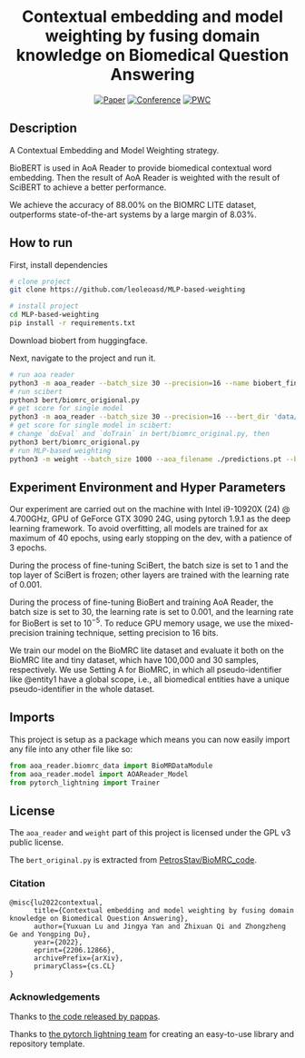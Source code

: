 <div align="center">    
<h1>Contextual embedding and model weighting by fusing domain knowledge on Biomedical Question Answering </h1>

[![Paper](http://img.shields.io/badge/arxiv-2206.12866-4b44ce.svg)](https://arxiv.org/abs/2206.12866)
[![Conference](http://img.shields.io/badge/ACM--BCB-2022-4b44ce.svg)]([https://papers.nips.cc/book/advances-in-neural-information-processing-systems-31-2018](https://doi.org/10.1145/3535508.3545508))
 [![PWC](https://img.shields.io/endpoint.svg?url=https://paperswithcode.com/badge/contextual-embedding-and-model-weighting-by/machine-reading-comprehension-on-biomrc)](https://paperswithcode.com/sota/machine-reading-comprehension-on-biomrc?p=contextual-embedding-and-model-weighting-by)
 <!--

[![Conference](http://img.shields.io/badge/ICLR-2019-4b44ce.svg)](https://papers.nips.cc/book/advances-in-neural-information-processing-systems-31-2018)
[![Conference](http://img.shields.io/badge/AnyConference-year-4b44ce.svg)](https://papers.nips.cc/book/advances-in-neural-information-processing-systems-31-2018)  

ARXIV   
[![Paper](http://img.shields.io/badge/arxiv-math.co:1480.1111-B31B1B.svg)](https://www.nature.com/articles/nature14539)

![CI testing](https://github.com/PyTorchLightning/deep-learning-project-template/workflows/CI%20testing/badge.svg?branch=master&event=push)
-->

<!--  
Conference   
-->   
</div>
 
## Description   
A Contextual Embedding and Model Weighting strategy.

BioBERT is used in AoA Reader to provide biomedical contextual word embedding. Then the result of AoA Reader is weighted with the result of SciBERT to achieve a better performance.

We achieve the accuracy of 88.00% on the BIOMRC LITE dataset, outperforms state-of-the-art systems by a large margin of 8.03%.

## How to run   
First, install dependencies   
```bash
# clone project   
git clone https://github.com/leoleoasd/MLP-based-weighting

# install project   
cd MLP-based-weighting 
pip install -r requirements.txt
 ```
Download biobert from huggingface.

Next, navigate to the project and run it.
```bash
# run aoa reader
python3 -m aoa_reader --batch_size 30 --precision=16 --name biobert_final --bert_dir data/bert_huggingface --gpus=,1 --occ_agg=sum --tok_agg=sum
# run scibert
python3 bert/biomrc_origional.py
# get score for single model
python3 -m aoa_reader --batch_size 30 --precision=16 ---bert_dir 'data/bert_huggingface' --not_train --not_test --test_ckpt_path aoa_reader.ckpt --predict
# get score for single model in scibert:
# change `doEval` and `doTrain` in bert/biomrc_original.py, then
python3 bert/biomrc_origional.py
# run MLP-based weighting
python3 -m weight --batch_size 1000 --aoa_filename ./predictions.pt --bert_filename ./scibert_predict.pt
```

## Experiment Environment and Hyper Parameters

Our experiment are carried out on the machine with Intel i9-10920X (24) @ 4.700GHz, GPU of GeForce GTX 3090 24G, using pytorch 1.9.1 as the deep learning framework. To avoid overfitting, all models are trained for ax maximum of 40 epochs, using early stopping on the dev, with a patience of 3 epochs.

During the process of fine-tuning SciBert, the batch size is set to 1 and the top layer of SciBert is frozen; other layers are trained with the learning rate of 0.001.

During the process of fine-tuning BioBert and training AoA Reader, the batch size is set to 30, the learning rate is set to 0.001, and the learning rate for BioBert is set to $10^{-5}$. To reduce GPU memory usage, we use the mixed-precision training technique, setting precision to 16 bits.

We train our model on the BioMRC lite dataset and evaluate it both on the BioMRC lite and tiny dataset, which have 100,000 and 30 samples, respectively. We use Setting A for BioMRC, in which all pseudo-identifier like @entity1 have a global scope, i.e., all biomedical entities have a unique pseudo-identifier in the whole dataset.


## Imports
This project is setup as a package which means you can now easily import any file into any other file like so:

```python
from aoa_reader.biomrc_data import BioMRDataModule
from aoa_reader.model import AOAReader_Model
from pytorch_lightning import Trainer
```

## License
The `aoa_reader` and `weight` part of this project is licensed under the GPL v3 public license.

The `bert_original.py` is extracted from [PetrosStav/BioMRC_code](https://github.com/PetrosStav/BioMRC_code).

### Citation   
```
@misc{lu2022contextual,
      title={Contextual embedding and model weighting by fusing domain knowledge on Biomedical Question Answering}, 
      author={Yuxuan Lu and Jingya Yan and Zhixuan Qi and Zhongzheng Ge and Yongping Du},
      year={2022},
      eprint={2206.12866},
      archivePrefix={arXiv},
      primaryClass={cs.CL}
}
```

### Acknowledgements

Thanks to [the code released by pappas](https://github.com/PetrosStav/BioMRC_code).

Thanks to [the pytorch lightning team](https://www.pytorchlightning.ai/) for creating an easy-to-use library and repository template.
